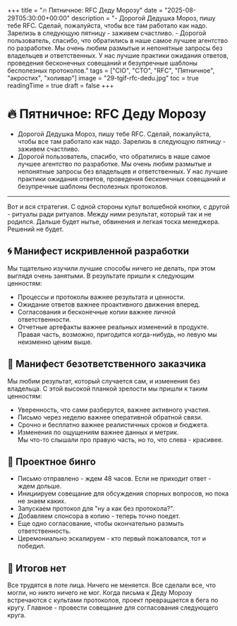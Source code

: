 +++
title = "🔥 Пятничное: RFC Деду Морозу"
date = "2025-08-29T05:30:00+00:00"
description = "- Дорогой Дедушка Мороз, пишу тебе RFC. Сделай, пожалуйста, чтобы все там работало как надо. Зарелизь в следующую пятницу - заживем счастливо. - Дорогой пользователь, спасибо, что обратились в наше самое лучшее агентство по разработке. Мы очень любим размытые и непонятные запросы без владельцев и ответственных. У нас лучшие практики ожидания ответов, проведения бесконечных совещаний и безупречные шаблоны бесполезных протоколов."
tags = ["CIO", "CTO", "RFC", "Пятничное", "акростих", "холивар"]
image = "29-tgif-rfc-dedu.jpg"
toc = true
readingTime = true
draft = false
+++

# 🔥 Пятничное: RFC Деду Морозу  
  
- Дорогой Дедушка Мороз, пишу тебе RFC. Сделай, пожалуйста, чтобы все там работало как надо. Зарелизь в следующую пятницу - заживем счастливо.  
- Дорогой пользователь, спасибо, что обратились в наше самое лучшее агентство по разработке. Мы очень любим размытые и непонятные запросы без владельцев и ответственных. У нас лучшие практики ожидания ответов, проведения бесконечных совещаний и безупречные шаблоны бесполезных протоколов.  
  
---  
  
Вот и вся стратегия. С одной стороны культ волшебной кнопки, с другой - ритуалы ради ритуалов. Между ними результат, который так и не родился. Дальше будет нытье, обвинения и легкая тоска менеджера. Решений не будет.  
  
## 🌀 Манифест искривленной разработки  
Мы тщательно изучили лучшие способы ничего не делать, при этом выглядя очень занятыми. В результате пришли к следующим ценностям:  
* Процессы и протоколы важнее результата и ценности.  
* Ожидание ответов важнее проактивного движения вперед.  
* Согласования и бесконечные копии важнее личной ответственности.  
* Отчетные артефакты важнее реальных изменений в продукте.  
Правая часть, возможно, пригодится когда-нибудь, но левую мы неизменно ценим выше.  
  
## 🫠 Манифест безответственного заказчика  
Мы любим результат, который случается сам, и изменения без владельца. С этой высокой планкой зрелости мы пришли к таким ценностям:  
* Уверенность, что сами разберутся, важнее активного участия.  
* Письмо через неделю важнее оперативной обратной связи.  
* Срочно и бесплатно важнее реалистичных сроков и бюджета.  
* Изменения по ощущениям важнее данных и метрик.  
Мы что-то слышали про правую часть, но то, что слева - красивее.  
  
## 🎯 Проектное бинго  
* Письмо отправлено - ждем 48 часов. Если не приходит ответ - ждем дольше.  
* Инициируем совещание для обсуждения спорных вопросов, но пока не знаем каких.  
* Запускаем протокол для "ну а как без протокола?".  
* Добавляем спонсора в копию - теперь точно поедет.  
* Еще одно согласование, чтобы окончательно размыть ответственность.  
* Церемониально эскалируем - кто первый пожаловался, тот и победил.  
  
## 🚫 Итогов нет  
Все трудятся в поте лица. Ничего не меняется. Все сделали все, что могли, но никто ничего не мог. Когда письма к Деду Морозу встречаются с культами протоколов, проект превращается в бега по кругу. Главное - провести совещание для согласования следующего круга.  
